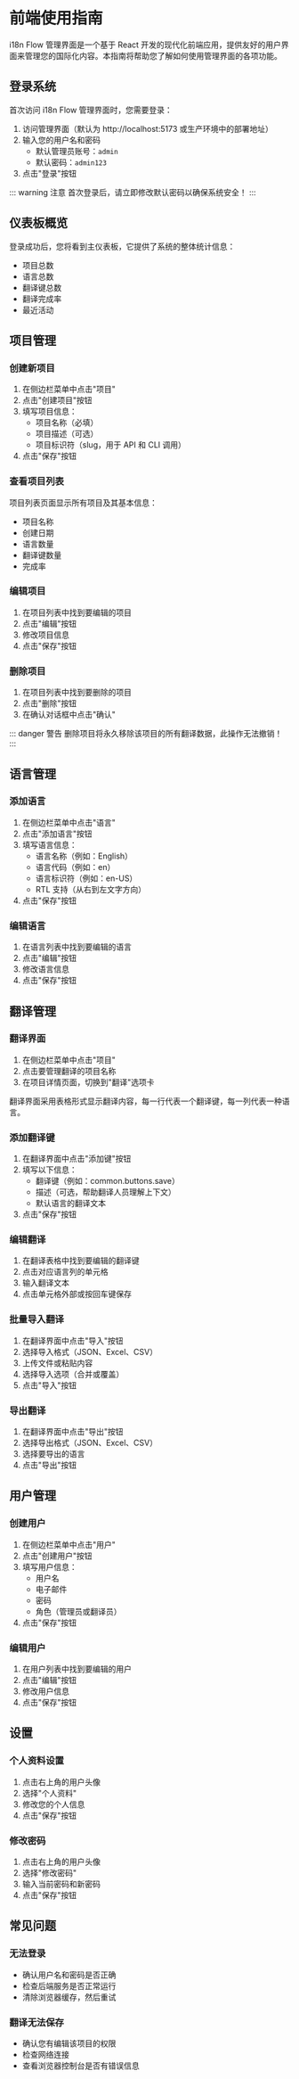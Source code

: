 # 前端使用指南

i18n Flow 管理界面是一个基于 React 开发的现代化前端应用，提供友好的用户界面来管理您的国际化内容。本指南将帮助您了解如何使用管理界面的各项功能。

## 登录系统

首次访问 i18n Flow 管理界面时，您需要登录：

1. 访问管理界面（默认为 http://localhost:5173 或生产环境中的部署地址）
2. 输入您的用户名和密码
   - 默认管理员账号：`admin`
   - 默认密码：`admin123`
3. 点击"登录"按钮

::: warning 注意
首次登录后，请立即修改默认密码以确保系统安全！
:::

## 仪表板概览

登录成功后，您将看到主仪表板，它提供了系统的整体统计信息：

- 项目总数
- 语言总数
- 翻译键总数
- 翻译完成率
- 最近活动

## 项目管理

### 创建新项目

1. 在侧边栏菜单中点击"项目"
2. 点击"创建项目"按钮
3. 填写项目信息：
   - 项目名称（必填）
   - 项目描述（可选）
   - 项目标识符（slug，用于 API 和 CLI 调用）
4. 点击"保存"按钮

### 查看项目列表

项目列表页面显示所有项目及其基本信息：

- 项目名称
- 创建日期
- 语言数量
- 翻译键数量
- 完成率

### 编辑项目

1. 在项目列表中找到要编辑的项目
2. 点击"编辑"按钮
3. 修改项目信息
4. 点击"保存"按钮

### 删除项目

1. 在项目列表中找到要删除的项目
2. 点击"删除"按钮
3. 在确认对话框中点击"确认"

::: danger 警告
删除项目将永久移除该项目的所有翻译数据，此操作无法撤销！
:::

## 语言管理

### 添加语言

1. 在侧边栏菜单中点击"语言"
2. 点击"添加语言"按钮
3. 填写语言信息：
   - 语言名称（例如：English）
   - 语言代码（例如：en）
   - 语言标识符（例如：en-US）
   - RTL 支持（从右到左文字方向）
4. 点击"保存"按钮

### 编辑语言

1. 在语言列表中找到要编辑的语言
2. 点击"编辑"按钮
3. 修改语言信息
4. 点击"保存"按钮

## 翻译管理

### 翻译界面

1. 在侧边栏菜单中点击"项目"
2. 点击要管理翻译的项目名称
3. 在项目详情页面，切换到"翻译"选项卡

翻译界面采用表格形式显示翻译内容，每一行代表一个翻译键，每一列代表一种语言。

### 添加翻译键

1. 在翻译界面中点击"添加键"按钮
2. 填写以下信息：
   - 翻译键（例如：common.buttons.save）
   - 描述（可选，帮助翻译人员理解上下文）
   - 默认语言的翻译文本
3. 点击"保存"按钮

### 编辑翻译

1. 在翻译表格中找到要编辑的翻译键
2. 点击对应语言列的单元格
3. 输入翻译文本
4. 点击单元格外部或按回车键保存

### 批量导入翻译

1. 在翻译界面中点击"导入"按钮
2. 选择导入格式（JSON、Excel、CSV）
3. 上传文件或粘贴内容
4. 选择导入选项（合并或覆盖）
5. 点击"导入"按钮

### 导出翻译

1. 在翻译界面中点击"导出"按钮
2. 选择导出格式（JSON、Excel、CSV）
3. 选择要导出的语言
4. 点击"导出"按钮

## 用户管理

### 创建用户

1. 在侧边栏菜单中点击"用户"
2. 点击"创建用户"按钮
3. 填写用户信息：
   - 用户名
   - 电子邮件
   - 密码
   - 角色（管理员或翻译员）
4. 点击"保存"按钮

### 编辑用户

1. 在用户列表中找到要编辑的用户
2. 点击"编辑"按钮
3. 修改用户信息
4. 点击"保存"按钮

## 设置

### 个人资料设置

1. 点击右上角的用户头像
2. 选择"个人资料"
3. 修改您的个人信息
4. 点击"保存"按钮

### 修改密码

1. 点击右上角的用户头像
2. 选择"修改密码"
3. 输入当前密码和新密码
4. 点击"保存"按钮

## 常见问题

### 无法登录

- 确认用户名和密码是否正确
- 检查后端服务是否正常运行
- 清除浏览器缓存，然后重试

### 翻译无法保存

- 确认您有编辑该项目的权限
- 检查网络连接
- 查看浏览器控制台是否有错误信息
